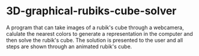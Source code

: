 # 3D-graphical-rubiks-cube-solver

A program that can take images of a rubik's cube through a webcamera, calulate the nearest colors to generate a representation in the computer and then solve the rubik's cube.
The solution is presented to the user and all steps are shown through an animated rubik's cube.

